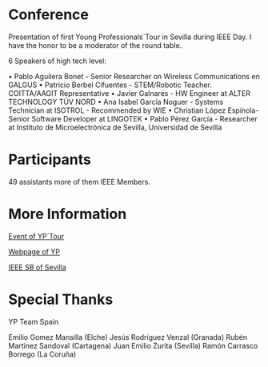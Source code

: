 # Conference

Presentation of first Young Professionals´Tour in Sevilla during IEEE Day. I have the honor to be a moderator of the round table.

6 Speakers of high tech level: 

•	Pablo Aguilera Bonet - Senior Researcher on Wireless Communications en GALGUS
•	Patricio Berbel Cifuentes - STEM/Robotic Teacher. COITTA/AAGIT Representative
•	Javier Galnares - HW Engineer at ALTER TECHNOLOGY TÜV NORD
•	Ana Isabel García Noguer - Systems Technician at ISOTROL - Recommended by WIE
•	Christian López Espínola- Senior Software Developer at LINGOTEK
•	Pablo Pérez García - Researcher at Instituto de Microelectrónica de Sevilla, Universidad de Sevilla

# Participants

49 assistants more of them IEEE Members. 

# More Information

[Event of YP´Tour](https://events.vtools.ieee.org/m/47368)

[Webpage of YP](http://yp.ieee.org/)

[IEEE SB of Sevilla](http://sites.ieee.org/sb-us/ieee-day-2017-review/)

# Special Thanks

YP Team Spain

Emilio Gomez Mansilla (Elche) 
Jesús Rodríguez Venzal (Granada) 
Rubén Martinez Sandoval (Cartagena) 
Juan Emilio Zurita (Sevilla)
Ramón Carrasco Borrego (La Coruña)
